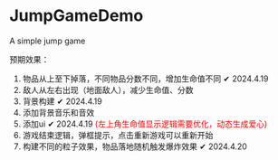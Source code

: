 # JumpGameDemo
 A simple jump game

 预期效果： 
 
  1. 物品从上至下掉落，不同物品分数不同，增加生命值不同  ✔ 2024.4.19
  2. 敌人从左右出现（地面敌人），减少生命值、分数
  3. 背景构建 ✔ 2024.4.19
  4. 添加背景音乐和音效
  5. 添加ui  ✔ 2024.4.19  <font color = red>(左上角生命值显示逻辑需要优化，动态生成爱心)</font>
  6. 游戏结束逻辑，弹框提示，点击重新游戏可以重新开始
  7. 构建不同的粒子效果，物品落地随机触发爆炸效果  ✔ 2024.4.20


 
